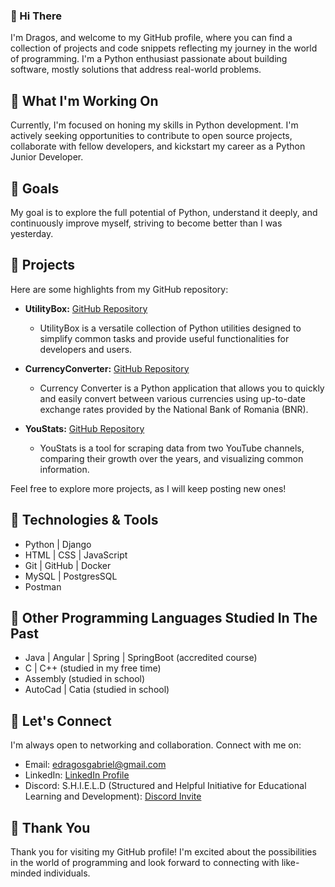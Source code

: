 ### 👋 Hi There

I'm Dragos, and welcome to my GitHub profile, where you can find a collection of projects and code snippets reflecting my journey in the world of programming. I'm a Python enthusiast passionate about building software, mostly solutions that address real-world problems.

## 🚀 What I'm Working On

Currently, I'm focused on honing my skills in Python development. I'm actively seeking opportunities to contribute to open source projects, collaborate with fellow developers, and kickstart my career as a Python Junior Developer.

## 🌱 Goals

My goal is to explore the full potential of Python, understand it deeply, and continuously improve myself, striving to become better than I was yesterday.

## 📂 Projects

Here are some highlights from my GitHub repository:

- **UtilityBox:** [GitHub Repository](https://github.com/edg96/UtilityBox)
  - UtilityBox is a versatile collection of Python utilities designed to simplify common tasks and provide useful functionalities for developers and users.

- **CurrencyConverter:** [GitHub Repository](https://github.com/edg96/CurrencyConverter)
  - Currency Converter is a Python application that allows you to quickly and easily convert between various currencies using up-to-date exchange rates provided by the National Bank of Romania (BNR).

- **YouStats:** [GitHub Repository](https://github.com/edg96/YouStats)
  - YouStats is a tool for scraping data from two YouTube channels, comparing their growth over the years, and visualizing common information.

Feel free to explore more projects, as I will keep posting new ones!

## 🔧 Technologies & Tools

- Python | Django
- HTML | CSS | JavaScript
- Git | GitHub | Docker
- MySQL | PostgresSQL
- Postman

## 👴 Other Programming Languages Studied In The Past

- Java | Angular | Spring | SpringBoot (accredited course)
- C | C++ (studied in my free time)
- Assembly (studied in school)
- AutoCad | Catia (studied in school)

## 🤝 Let's Connect

I'm always open to networking and collaboration. Connect with me on:

- Email: edragosgabriel@gmail.com
- LinkedIn: [LinkedIn Profile](https://www.linkedin.com/in/edragosgabriel/)
- Discord: S.H.I.E.L.D (Structured and Helpful Initiative for Educational Learning and Development): [Discord Invite](https://discord.gg/25YXt6k2)

## 🙏 Thank You

Thank you for visiting my GitHub profile! I'm excited about the possibilities in the world of programming and look forward to connecting with like-minded individuals.

